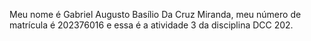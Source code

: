 Meu nome é Gabriel Augusto Basílio Da Cruz Miranda, meu número de matrícula é 202376016 e essa é a atividade 3 da disciplina DCC 202.